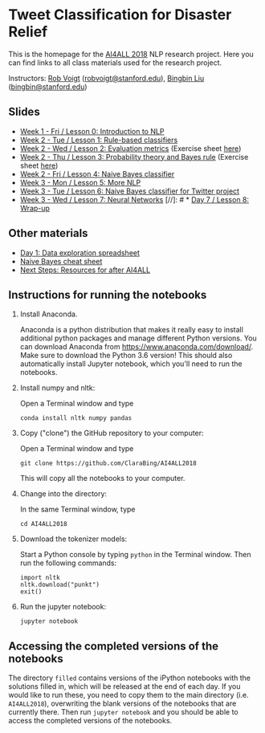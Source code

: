 # Tweet Classification for Disaster Relief

This is the homepage for the [AI4ALL 2018](http://ai4all.stanford.edu/) NLP research project. 
Here you can find links to all class materials used for the research project.

Instructors: [Rob Voigt](https://nlp.stanford.edu/robvoigt/) (robvoigt@stanford.edu), [Bingbin Liu](https://www.linkedin.com/in/bingbinliu/) (bingbin@stanford.edu)

## Slides
* [Week 1 - Fri / Lesson 0: Introduction to NLP](https://docs.google.com/presentation/d/1t4fAHT-oCHGCkLXqqHSLu0kzJzADQD7G8JiaQdxPOdA/edit?usp=sharing)
* [Week 2 - Tue / Lesson 1: Rule-based classifiers](https://docs.google.com/presentation/d/1aWweVcIf1XBHu8okf5k3d_KXqObxHHx9W_ljCdm2jyw/edit?usp=sharing)
* [Week 2 - Wed / Lesson 2: Evaluation metrics](https://docs.google.com/presentation/d/1nfideUIXIcslK9eLNrtxVGyaJG8KJlq1heI-A4YJn_w/edit?usp=sharing) (Exercise sheet [here](https://docs.google.com/document/d/1IyynNr2hVJY8LOzFEBKRXNJ71usqfPQuR81lrFjEcPc/edit?usp=sharing))
* [Week 2 - Thu / Lesson 3: Probability theory and Bayes rule](https://docs.google.com/presentation/d/1nOEo5AKcdwBjdhNLj1yP0CTw508H6I34BjU6yxRZ9ck/view) 
(Exercise sheet [here](https://docs.google.com/document/d/1u8pY6YicTEa3xZI6QxcPfrZ8A9mIJYxjA4iL6hpSB9c/edit?usp=sharing))
* [Week 2 - Fri / Lesson 4: Naive Bayes classifier](https://docs.google.com/presentation/d/1EM6BmNpjo5QdymzkUUfWdwNxuIw-AZtzGjswcW-ioMY/edit?usp=sharing)
* [Week 3 - Mon / Lesson 5: More NLP](https://docs.google.com/presentation/d/1biWvkfLANZWiwvePX7WWcKI5JNNMJ9XSewZDwyHmCC8/edit?usp=sharing)
* [Week 3 - Tue / Lesson 6: Naive Bayes classifier for Twitter project](https://docs.google.com/presentation/d/1qIdeh8nYIOHztvkK5DfN-86VX9RHJiV7CAOKf7MbL8M/edit?usp=sharing)
* [Week 3 - Wed / Lesson 7: Neural Networks](https://docs.google.com/presentation/d/1D23sp1JVwPbORXlnQ8D7fpePdxjNSuoGO0IfZLKT4zY/edit?usp=sharing)
[//]: # * [Day 7 / Lesson 8: Wrap-up](https://docs.google.com/presentation/d/128LUceybBh4ORH04Wwe9MqFCWz-fDJVZ08CF1q9V9Ro/edit?usp=sharing)


## Other materials
* [Day 1: Data exploration spreadsheet](https://docs.google.com/spreadsheets/d/1EC83i5jhi5TjQTT4XN0v4CScZcie9WloASPGSEdJ2mY/edit?usp=sharing)
* [Naive Bayes cheat sheet](https://docs.google.com/document/d/1Z6WnbCQYtOsaoFAZc4VdXtCc9edGIlPBX9CulSwBVgo/edit)
* [Next Steps: Resources for after AI4ALL](https://docs.google.com/document/d/1_byDijN6Mc0Gk7phL5e5dmVuhyMkkZDNoEsXXvnfzPw/edit?usp=sharing)


## Instructions for running the notebooks

1. Install Anaconda.
    
    Anaconda is a python distribution that makes it really easy to install additional python packages and manage different Python versions. You can download Anaconda from https://www.anaconda.com/download/. Make sure to download the Python 3.6 version! This should also automatically install Jupyter notebook, which you'll need to run the notebooks.

2. Install numpy and nltk:
    
    Open a Terminal window and type 
    
    ```
    conda install nltk numpy pandas
    ```

3. Copy ("clone") the GitHub repository to your computer:

    Open a Terminal window and type 
    
    ```
    git clone https://github.com/ClaraBing/AI4ALL2018
    ```
    
    This will copy all the notebooks to your computer.

4. Change into the directory:

   In the same Terminal window, type

   ```
   cd AI4ALL2018
   ```

5. Download the tokenizer models:

    Start a Python console by typing `python` in the Terminal window. Then run the following commands:

    ```
    import nltk
    nltk.download("punkt")
    exit()
    ```

6. Run the jupyter notebook:

    ```
    jupyter notebook
    ```

## Accessing the completed versions of the notebooks

The directory `filled` contains versions of the iPython notebooks with the solutions filled in, which will be released at the end of each day. If you would like to run these, you need to copy them to the main directory (i.e. `AI4ALL2018`), overwriting the blank versions of the notebooks that are currently there. Then run `jupyter notebook` and you should be able to access the completed versions of the notebooks.
